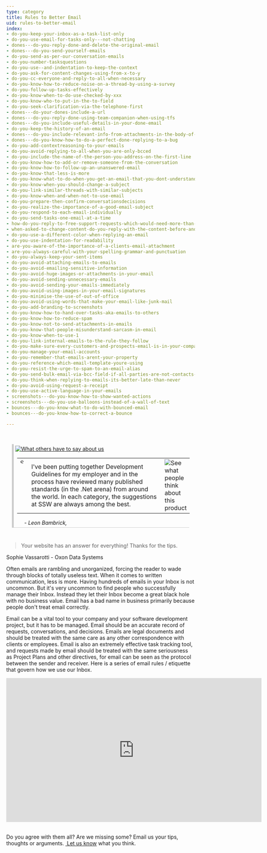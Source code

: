 ```yaml
---
type: category
title: Rules to Better Email
uid: rules-to-better-email
index:
- do-you-keep-your-inbox-as-a-task-list-only
- do-you-use-email-for-tasks-only---not-chatting
- dones---do-you-reply-done-and-delete-the-original-email
- dones---do-you-send-yourself-emails
- do-you-send-as-per-our-conversation-emails
- do-you-number-tasksquestions
- do-you-use--and-indentation-to-keep-the-context
- do-you-ask-for-content-changes-using-from-x-to-y
- do-you-cc-everyone-and-reply-to-all-when-necessary
- do-you-know-how-to-reduce-noise-on-a-thread-by-using-a-survey
- do-you-follow-up-tasks-effectively
- do-you-know-when-to-do-use-checked-by-xxx
- do-you-know-who-to-put-in-the-to-field
- do-you-seek-clarification-via-the-telephone-first
- dones---do-your-dones-include-a-url
- dones---do-you-reply-done-using-team-companion-when-using-tfs
- dones---do-you-include-useful-details-in-your-done-email
- do-you-keep-the-history-of-an-email
- dones---do-you-include-relevant-info-from-attachments-in-the-body-of-the-email
- dones---do-you-know-how-to-do-a-perfect-done-replying-to-a-bug
- do-you-add-contextreasoning-to-your-emails
- do-you-avoid-replying-to-all-when-you-are-only-bcced
- do-you-include-the-name-of-the-person-you-address-on-the-first-line
- do-you-know-how-to-add-or-remove-someone-from-the-conversation
- do-you-know-how-to-follow-up-an-unanswered-email
- do-you-know-that-less-is-more
- do-you-know-what-to-do-when-you-get-an-email-that-you-dont-understand
- do-you-know-when-you-should-change-a-subject
- do-you-link-similar-threads-with-similar-subjects
- do-you-know-when-and-when-not-to-use-email
- do-you-prepare-then-confirm-conversationsdecisions
- do-you-realize-the-importance-of-a-good-email-subject
- do-you-respond-to-each-email-individually
- do-you-send-tasks-one-email-at-a-time
- how-do-you-reply-to-free-support-requests-which-would-need-more-than-20-minutes-work
- when-asked-to-change-content-do-you-reply-with-the-content-before-and-after-the-change
- do-you-use-a-different-color-when-replying-an-email
- do-you-use-indentation-for-readability
- are-you-aware-of-the-importance-of-a-clients-email-attachment
- are-you-always-careful-with-your-spelling-grammar-and-punctuation
- do-you-always-keep-your-sent-items
- do-you-avoid-attaching-emails-to-emails
- do-you-avoid-emailing-sensitive-information
- do-you-avoid-huge-images-or-attachments-in-your-email
- do-you-avoid-sending-unnecessary-emails
- do-you-avoid-sending-your-emails-immediately
- do-you-avoid-using-images-in-your-email-signatures
- do-you-minimise-the-use-of-out-of-office
- do-you-avoid-using-words-that-make-your-email-like-junk-mail
- do-you-add-branding-to-screenshots
- do-you-know-how-to-hand-over-tasks-aka-emails-to-others
- do-you-know-how-to-reduce-spam
- do-you-know-not-to-send-attachments-in-emails
- do-you-know-that-people-misunderstand-sarcasm-in-email
- do-you-know-when-to-use-1
- do-you-link-internal-emails-to-the-rule-they-follow
- do-you-make-sure-every-customers-and-prospects-email-is-in-your-company-database
- do-you-manage-your-email-accounts
- do-you-remember-that-emails-arent-your-property
- do-you-reference-which-email-template-youre-using
- do-you-resist-the-urge-to-spam-to-an-email-alias
- do-you-send-bulk-email-via-bcc-field-if-all-parties-are-not-contacts-of-each-other
- do-you-think-when-replying-to-emails-its-better-late-than-never
- do-you-avoid-using-request-a-receipt
- do-you-use-active-language-in-your-emails
- screenshots---do-you-know-how-to-show-wanted-actions
- screenshots---do-you-use-balloons-instead-of-a-wall-of-text
- bounces---do-you-know-what-to-do-with-bounced-email
- bounces---do-you-know-how-to-correct-a-bounce

---
```

<p>​​​​​​​​​​​​<br></p>
<div class="topcommonTestimonialBox" sizset="180" sizcache07401364529608921="6" style="padding: 4px; margin-right: 15px; margin-bottom: 8px; margin-left: 15px; border-bottom: 1px solid #cccccc; border-left: 5px solid #cccccc;"> 
   <a href="http://www.ssw.com.au/ssw/Testimonials/ViewAll.aspx"> <img alt="What others have to say about us" src="/PublishingImages/Testimonials_Heading.gif" border="0" style="border: 0px solid;"/></a> <br/> 
   <table border="0" cellspacing="0" cellpadding="0" style="margin-left: 5px;"> 
      <tbody> 
         <tr> 
            <td width="10" valign="top"> 
               <img align="left" alt="See what people think about this product" src="/PublishingImages/Testimonials_LeftQuote.gif" border="0" style="border: 0px solid; width: 11px;"/> 
            </td>
            <td> 
               <span id="ctl00_mainContentPlaceHolder_testimonial_lblQuoteTop">I&#39;ve been putting together Development Guidelines for my employer and in the process have reviewed many published standards (in the .Net arena) from around the world. In each category, the suggestions at SSW are always among the best.</span></td>
            <td width="10" valign="top"> 
               <img align="right" alt="See what people think about this product" src="/PublishingImages/Testimonials_RightQuote.gif" border="0" style="border: 0px solid;"/> 
            </td> 
         </tr> 
      </tbody> 
   </table>
   <div style="margin-top: 3px; margin-left: 24px;"> 
      <i>- <span id="ctl00_mainContentPlaceHolder_testimonial_lblAuthorTop">Leon Bambrick</span><span id="ctl00_mainContentPlaceHolder_testimonial_lblSep">, </span></i></div> 
</div>&#160;<div id="mainContent" sizset="181" sizcache07401364529608921="6"> 
   <div class="quoteRightWrap"> 
      <blockquote>Your website has an answer for everything! Thanks for the tips.</blockquote>
      <p>Sophie Vassarotti - Oxon Data Systems</p> 
   </div>
   <p>Often emails are rambling and unorganized, forcing the reader to wade through blocks of totally useless text. When it comes to written communication, less is more. Having hundreds of emails in your Inbox is not uncommon. But it&#39;s very uncommon to find people who successfully manage their Inbox. <g class="gr_ gr_42 gr-alert gr_gramm gr_inline_cards gr_run_anim Punctuation only-ins replaceWithoutSep" id="42" data-gr-id="42">Instead</g> they let their Inbox become a great black hole with no business value. Email has a bad name in business primarily because people don&#39;t treat email correctly.</p><p>Email can be a vital tool <g class="gr_ gr_26 gr-alert gr_gramm gr_inline_cards gr_run_anim Grammar multiReplace" id="26" data-gr-id="26">to</g> your company and your software development project, but it has to be managed. Email should be an accurate record of requests, conversations, and decisions. Emails are legal documents and should be treated with the same care as any other correspondence with clients or employees. Email is also an extremely effective task tracking tool, and requests made by email should be treated with the same seriousness as Project Plans and other directives, for email can be seen as the protocol between the sender and receiver. Here is a series of email <g class="gr_ gr_28 gr-alert gr_gramm gr_inline_cards gr_run_anim Style multiReplace" id="28" data-gr-id="28">rules / etiquette</g> that govern how we use our Inbox.</p> 
   <div class="ms-rtestate-read ms-rte-embedcode ms-rte-embedil ms-rtestate-notify s4-wpActive" contenteditable="false" unselectable="on" defaultpastemoderesolver="PastePlain"> 
      <iframe width="682" height="384" src="https://www.youtube.com/embed/LAqRokqq4jI?rel=0" frameborder="0"></iframe>&#160;</div> 
   <p sizset="181" sizcache07401364529608921="6">Do you agree with them all? Are we missing some? Email us your tips, thoughts or arguments.&#160;<a href="javascript:sendEmail(&#39;6D61696C746F3A496E666F407373772E636F6D2E61753F5375626A6563743D52756C6573253230746F253230426574746572253230456D61696C&#39;)"> Let us know</a> what you think.</p> ​​</div>

